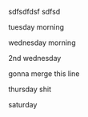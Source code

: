 sdfsdfdsf
sdfsd


tuesday morning

wednesday morning

2nd wednesday

gonna merge this line

thursday shit

saturday
